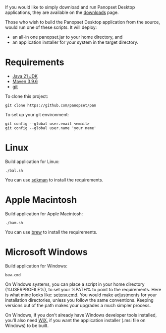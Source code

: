 If you would like to simply download and run Panopset Desktop applications, they are available on the [downloads](https://panopset.com/downloads.html) page.

Those who wish to build the Panopset Desktop application from the source, would run one of these scripts.
It will deploy:

* an all-in one panopset.jar to your home directory, and
* an application installer for your system in the target directory.

# Requirements

* [Java 21 JDK](https://adoptium.net/)
* [Maven 3.9.6](https://maven.apache.org/download.cgi)
* [git](https://git-scm.com/)


To clone this project:


    git clone https://github.com/panopset/pan


To set up your git environment:


    git config --global user.email <email>
    git config --global user.name 'your name'


    


# Linux

Build application for Linux:


    ./bal.sh


You can use [sdkman](https://sdkman.io/) to install the requirements.


# Apple Macintosh

Build application for Apple Macintosh:


    ./bam.sh


You can use [brew](https://brew.sh/) to install the requirements.


# Microsoft Windows

Build application for Windows:

    baw.cmd

On Windows systems, you can place a script in your home directory (%USERPROFILE%), to set your %PATH% to point
to the requirements. Here is what mine looks like:  [setenv.cmd](platforms/win/setenv.cmd). You would make adjustments
for your installation directories, unless you follow the same conventions. Keeping versions out of the path
makes your upgrades a much simpler process.


On Windows, if you don't already have Windows developer tools installed, you'll also need [WiX](https://en.wikipedia.org/wiki/WiX), if you want the application installer (.msi file on Windows) to be built.




